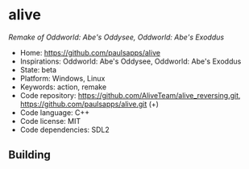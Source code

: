 # alive

_Remake of Oddworld: Abe's Oddysee, Oddworld: Abe's Exoddus_

- Home: https://github.com/paulsapps/alive
- Inspirations: Oddworld: Abe's Oddysee, Oddworld: Abe's Exoddus
- State: beta
- Platform: Windows, Linux
- Keywords: action, remake
- Code repository: https://github.com/AliveTeam/alive_reversing.git, https://github.com/paulsapps/alive.git (+)
- Code language: C++
- Code license: MIT
- Code dependencies: SDL2

## Building
